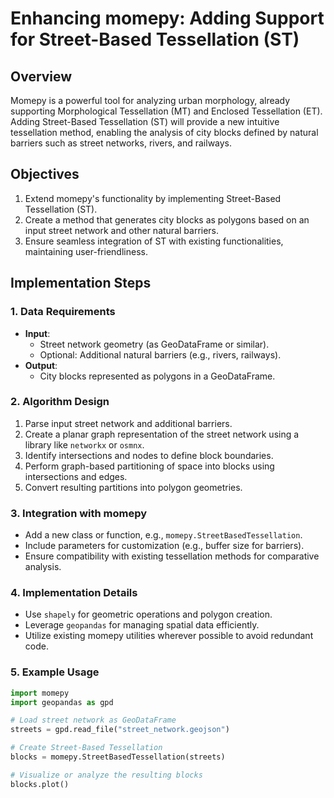 # Enhancing momepy: Adding Support for Street-Based Tessellation (ST)

## Overview

Momepy is a powerful tool for analyzing urban morphology, already supporting Morphological Tessellation (MT) and Enclosed Tessellation (ET). Adding Street-Based Tessellation (ST) will provide a new intuitive tessellation method, enabling the analysis of city blocks defined by natural barriers such as street networks, rivers, and railways.

## Objectives

1. Extend momepy's functionality by implementing Street-Based Tessellation (ST).
2. Create a method that generates city blocks as polygons based on an input street network and other natural barriers.
3. Ensure seamless integration of ST with existing functionalities, maintaining user-friendliness.

## Implementation Steps

### 1. Data Requirements
- **Input**: 
  - Street network geometry (as GeoDataFrame or similar).
  - Optional: Additional natural barriers (e.g., rivers, railways).
- **Output**: 
  - City blocks represented as polygons in a GeoDataFrame.

### 2. Algorithm Design
1. Parse input street network and additional barriers.
2. Create a planar graph representation of the street network using a library like `networkx` or `osmnx`.
3. Identify intersections and nodes to define block boundaries.
4. Perform graph-based partitioning of space into blocks using intersections and edges.
5. Convert resulting partitions into polygon geometries.

### 3. Integration with momepy
- Add a new class or function, e.g., `momepy.StreetBasedTessellation`.
- Include parameters for customization (e.g., buffer size for barriers).
- Ensure compatibility with existing tessellation methods for comparative analysis.

### 4. Implementation Details
- Use `shapely` for geometric operations and polygon creation.
- Leverage `geopandas` for managing spatial data efficiently.
- Utilize existing momepy utilities wherever possible to avoid redundant code.

### 5. Example Usage
```python
import momepy
import geopandas as gpd

# Load street network as GeoDataFrame
streets = gpd.read_file("street_network.geojson")

# Create Street-Based Tessellation
blocks = momepy.StreetBasedTessellation(streets)

# Visualize or analyze the resulting blocks
blocks.plot()
